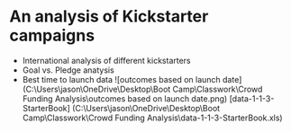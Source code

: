 # An analysis of Kickstarter campaigns
- International analysis of different kickstarters
- Goal vs. Pledge anatysis
- Best time to launch data 
![outcomes based on launch date] (C:\Users\jason\OneDrive\Desktop\Boot Camp\Classwork\Crowd Funding Analysis\outcomes based on launch date.png)
[data-1-1-3-StarterBook] (C:\Users\jason\OneDrive\Desktop\Boot Camp\Classwork\Crowd Funding Analysis\data-1-1-3-StarterBook.xls)
